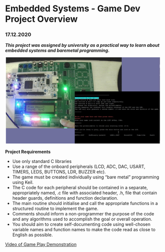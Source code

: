 <h1> Embedded Systems - Game Dev Project Overview </h1>

<h3> 17.12.2020 </h3>

_**This project was assigned by university as a practical way to learn about embedded systems and baremetal programming.**_

<img src="https://github.com/chellij/RIJ-Portfolio/blob/master/1.%20Embedded%20Systems%20-%20Game%20Dev/Game%20Dev.png" width="600">

**Project Requirements**
* Use only standard C libraries
* Use a range of the onboard peripherals (LCD, ADC, DAC, USART, TIMERS, LEDS, BUTTONS, LDR, BUZZER etc). 
* The game must be created individually using “bare metal” programming using Keil. 
* The C code for each peripheral should be contained in a separate, appropriately named, .c file with associated header, .h, file that contain header guards, definitions and function declaration. 
* The main routine should initialise and call the appropriate functions in a structured routine to implement the game. 
* Comments should inform a non-programmer the purpose of the code and any algorithms used to accomplish the goal or overall operation. 
* You should aim to create self-documenting code using well-chosen variable names and function names to make the code read as close to
English as possible. 

[Video of Game Play Demonstration](https://www.youtube.com/watch?v=1TK3talGWjU&feature=youtu.be&ab_channel=RachelIreland-Jones)
